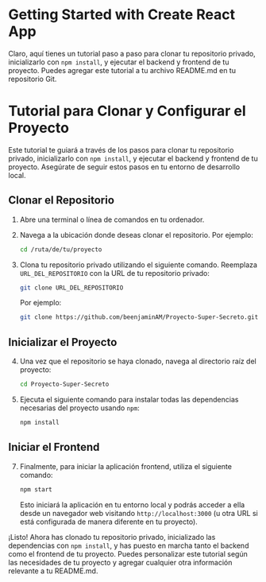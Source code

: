 # Getting Started with Create React App

Claro, aquí tienes un tutorial paso a paso para clonar tu repositorio privado, inicializarlo con `npm install`, y ejecutar el backend y frontend de tu proyecto. Puedes agregar este tutorial a tu archivo README.md en tu repositorio Git.

# Tutorial para Clonar y Configurar el Proyecto

Este tutorial te guiará a través de los pasos para clonar tu repositorio privado, inicializarlo con `npm install`, y ejecutar el backend y frontend de tu proyecto. Asegúrate de seguir estos pasos en tu entorno de desarrollo local.

## Clonar el Repositorio

1. Abre una terminal o línea de comandos en tu ordenador.

2. Navega a la ubicación donde deseas clonar el repositorio. Por ejemplo:

   ```bash
   cd /ruta/de/tu/proyecto
   ```

3. Clona tu repositorio privado utilizando el siguiente comando. Reemplaza `URL_DEL_REPOSITORIO` con la URL de tu repositorio privado:

   ```bash
   git clone URL_DEL_REPOSITORIO
   ```

   Por ejemplo:

   ```bash
   git clone https://github.com/beenjaminAM/Proyecto-Super-Secreto.git
   ```

## Inicializar el Proyecto

4. Una vez que el repositorio se haya clonado, navega al directorio raíz del proyecto:

   ```bash
   cd Proyecto-Super-Secreto
   ```

5. Ejecuta el siguiente comando para instalar todas las dependencias necesarias del proyecto usando `npm`:

   ```bash
   npm install
   ```

## Iniciar el Frontend

7. Finalmente, para iniciar la aplicación frontend, utiliza el siguiente comando:

   ```bash
   npm start
   ```

   Esto iniciará la aplicación en tu entorno local y podrás acceder a ella desde un navegador web visitando `http://localhost:3000` (u otra URL si está configurada de manera diferente en tu proyecto).

¡Listo! Ahora has clonado tu repositorio privado, inicializado las dependencias con `npm install`, y has puesto en marcha tanto el backend como el frontend de tu proyecto. Puedes personalizar este tutorial según las necesidades de tu proyecto y agregar cualquier otra información relevante a tu README.md.
